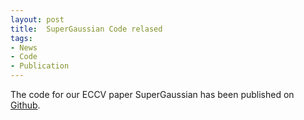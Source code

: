 ```yaml
---
layout: post
title:  SuperGaussian Code relased
tags:
- News
- Code
- Publication
---
```

The code for our ECCV paper SuperGaussian has been published on [Github](https://github.com/adobe-research/SuperGaussian).